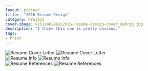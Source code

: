 ```yaml
---
layout: project
title:  "2016 Resume Design"
category: Project
cover-image: v1511402963/2016-resume-design-cover_oybrgg.jpg
description: "I think this one is pretty obvious."
tags:
- Print
---
```


<div class="grid-2_full fade-me">
  <img class="lazyload" alt="Resume Cover Letter"
  src="https://res.cloudinary.com/iambramer/image/upload/e_blur:600,dpr_auto,f_auto,q_10,w_100/v1512893666/2016-resume-design-2_mkz2av.jpg"
  data-srcset="https://res.cloudinary.com/iambramer/image/upload/dpr_auto,f_auto,q_auto,w_1600/v1512893666/2016-resume-design-2_mkz2av.jpg 1900w,
  https://res.cloudinary.com/iambramer/image/upload/dpr_auto,f_auto,q_auto,w_1200/v1512893666/2016-resume-design-2_mkz2av.jpg 1400w,
  https://res.cloudinary.com/iambramer/image/upload/dpr_auto,f_auto,q_auto,w_800/v1512893666/2016-resume-design-2_mkz2av.jpg 1000w,
  https://res.cloudinary.com/iambramer/image/upload/dpr_auto,f_auto,q_auto,w_400/v1512893666/2016-resume-design-2_mkz2av.jpg 400w">
    <noscript>
    <img alt="Resume Cover Letter"
      src="https://res.cloudinary.com/iambramer/image/upload/dpr_auto,f_auto,q_auto,w_1600/v1512893666/2016-resume-design-2_mkz2av.jpg"
      srcset="https://res.cloudinary.com/iambramer/image/upload/dpr_auto,f_auto,q_auto,w_1600/v1512893666/2016-resume-design-2_mkz2av.jpg 1900w,
      https://res.cloudinary.com/iambramer/image/upload/dpr_auto,f_auto,q_auto,w_1200/v1512893666/2016-resume-design-2_mkz2av.jpg 1400w,
      https://res.cloudinary.com/iambramer/image/upload/dpr_auto,f_auto,q_auto,w_800/v1512893666/2016-resume-design-2_mkz2av.jpg 1000w,
      https://res.cloudinary.com/iambramer/image/upload/dpr_auto,f_auto,q_auto,w_400/v1512893666/2016-resume-design-2_mkz2av.jpg 400w">
    </noscript>
</div>

<div class="grid-2_full fade-me">
  <img class="lazyload" alt="Resume Info"
  src="https://res.cloudinary.com/iambramer/image/upload/e_blur:600,dpr_auto,f_auto,q_10,w_100/v1512893666/2016-resume-design-3_kasuq2.jpg"
  data-srcset="https://res.cloudinary.com/iambramer/image/upload/dpr_auto,f_auto,q_auto,w_1600/v1512893666/2016-resume-design-3_kasuq2.jpg 1900w,
  https://res.cloudinary.com/iambramer/image/upload/dpr_auto,f_auto,q_auto,w_1200/v1512893666/2016-resume-design-3_kasuq2.jpg 1400w,
  https://res.cloudinary.com/iambramer/image/upload/dpr_auto,f_auto,q_auto,w_800/v1512893666/2016-resume-design-3_kasuq2.jpg 1000w,
  https://res.cloudinary.com/iambramer/image/upload/dpr_auto,f_auto,q_auto,w_400/v1512893666/2016-resume-design-3_kasuq2.jpg 400w">
    <noscript>
    <img alt="Resume Info"
      src="https://res.cloudinary.com/iambramer/image/upload/dpr_auto,f_auto,q_auto,w_1600/v1512893666/2016-resume-design-3_kasuq2.jpg"
      srcset="https://res.cloudinary.com/iambramer/image/upload/dpr_auto,f_auto,q_auto,w_1600/v1512893666/2016-resume-design-3_kasuq2.jpg 1900w,
      https://res.cloudinary.com/iambramer/image/upload/dpr_auto,f_auto,q_auto,w_1200/v1512893666/2016-resume-design-3_kasuq2.jpg 1400w,
      https://res.cloudinary.com/iambramer/image/upload/dpr_auto,f_auto,q_auto,w_800/v1512893666/2016-resume-design-3_kasuq2.jpg 1000w,
      https://res.cloudinary.com/iambramer/image/upload/dpr_auto,f_auto,q_auto,w_400/v1512893666/2016-resume-design-3_kasuq2.jpg 400w">
    </noscript>
</div>

<div class="grid-2_full fade-me">
  <img class="lazyload" alt="Resume References"
  src="https://res.cloudinary.com/iambramer/image/upload/e_blur:600,dpr_auto,f_auto,q_10,w_100/v1512893666/2016-resume-design-4_uuspuf.jpg"
  data-srcset="https://res.cloudinary.com/iambramer/image/upload/dpr_auto,f_auto,q_auto,w_1600/v1512893666/2016-resume-design-4_uuspuf.jpg 1900w,
  https://res.cloudinary.com/iambramer/image/upload/dpr_auto,f_auto,q_auto,w_1200/v1512893666/2016-resume-design-4_uuspuf.jpg 1400w,
  https://res.cloudinary.com/iambramer/image/upload/dpr_auto,f_auto,q_auto,w_800/v1512893666/2016-resume-design-4_uuspuf.jpg 1000w,
  https://res.cloudinary.com/iambramer/image/upload/dpr_auto,f_auto,q_auto,w_400/v1512893666/2016-resume-design-4_uuspuf.jpg 400w">
    <noscript>
    <img alt="Resume References"
      src="https://res.cloudinary.com/iambramer/image/upload/dpr_auto,f_auto,q_auto,w_1600/v1512893666/2016-resume-design-4_uuspuf.jpg"
      srcset="https://res.cloudinary.com/iambramer/image/upload/dpr_auto,f_auto,q_auto,w_1600/v1512893666/2016-resume-design-4_uuspuf.jpg 1900w,
      https://res.cloudinary.com/iambramer/image/upload/dpr_auto,f_auto,q_auto,w_1200/v1512893666/2016-resume-design-4_uuspuf.jpg 1400w,
      https://res.cloudinary.com/iambramer/image/upload/dpr_auto,f_auto,q_auto,w_800/v1512893666/2016-resume-design-4_uuspuf.jpg 1000w,
      https://res.cloudinary.com/iambramer/image/upload/dpr_auto,f_auto,q_auto,w_400/v1512893666/2016-resume-design-4_uuspuf.jpg 400w">
    </noscript>
</div>
